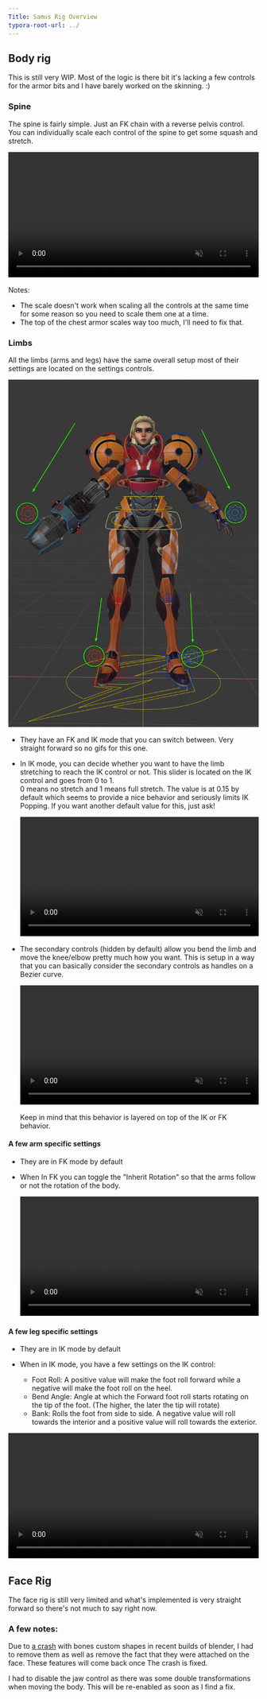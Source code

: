 ```yaml
---
Title: Samus Rig Overview
typora-root-url: ../
---
```


## Body rig

This is still very WIP. Most of the logic is there bit it's lacking a few controls for the armor bits and I have barely worked on the skinning. :)

### Spine

The spine is fairly simple. Just an FK chain with a reverse pelvis control.  
You can individually scale each control of the spine to get some squash and stretch.

<video autoplay loop muted controls playsinline width="100%" height="auto" src="/images/samus-rig-overview/spine.webm"></video>

Notes: 

- The scale doesn't work when scaling all the controls at the same time for some reason so you need to scale them one at a time.
- The top of the chest armor scales way too  much, I'll need to fix that.

### Limbs

All the limbs (arms and legs) have the same overall setup most of their settings are located on the settings controls.

![Settings Controls](/images/samus-rig-overview/settings-controls.png)

- They have an FK and IK mode that you can switch between. Very straight forward so no gifs for this one. 

- In IK mode, you can decide whether you want to have  the limb stretching to reach the IK control or not.
  This slider is located on the IK control and goes from 0 to 1.  
  0 means no stretch and 1 means full stretch. The value is at 0.15 by default which seems to provide a nice behavior and seriously limits IK Popping. 
  If you want another default value for this, just ask!
  
  <video autoplay loop muted controls playsinline width="100%" height="auto" src="/images/samus-rig-overview/stretch-ik.webm"></video>
  
- The secondary controls (hidden by default) allow you bend the limb and move the knee/elbow pretty much how you want.
  This is setup in a way that you can basically consider the secondary controls as handles on a Bezier curve.
  
  <video autoplay loop muted controls playsinline width="100%" height="auto" src="/images/samus-rig-overview/secondary-controls.webm"></video>
  
  
  Keep in mind that this behavior is layered on top of the IK or FK behavior.

#### A few arm specific settings

- They are in FK mode by default
- When In FK you can toggle the "Inherit Rotation" so that the arms follow or not the rotation of the body.
  
  <video autoplay loop muted controls playsinline width="100%" height="auto" src="/images/samus-rig-overview/arms-inherit-rotation.webm"></video>

#### A few leg specific settings

- They are in IK mode by default

- When in IK mode, you have a few settings on the IK control:

  - Foot Roll: A positive value will make the foot roll forward while a negative will make the foot roll on the heel.
  - Bend Angle: Angle at which the Forward foot roll starts rotating on the tip of the foot. (The higher, the later the tip will rotate)
  - Bank: Rolls the foot from side to side. A negative value will roll towards the interior and a positive value will roll towards the exterior.

<video autoplay loop muted controls playsinline width="100%" height="auto" src="/images/samus-rig-overview/foot-roll.webm"></video>



## Face Rig

The face rig is still very limited and what's implemented is very straight forward so there's not much to say right now.

### A few notes:

Due to [a crash](https://developer.blender.org/T64512) with bones custom shapes in recent builds of blender, I had to remove them as well as remove the fact that they were attached on the face.
These features will come back once The crash is fixed.

I had to disable the jaw control as there was some double transformations when moving the body. This will be re-enabled as soon as I find a fix.
